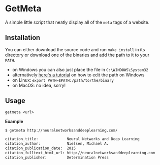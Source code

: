 # GetMeta

A simple little script that neatly display all of the `meta` tags of a website.

## Installation

You can either download the source code and run `make install` in its directory or
download one of the binaries and add the path to it to your `PATH`.

- on Windows you can also just place the file in `C:\WINDOWS\System32`
- alternatively [here's a tutorial][tutorial] on how to edit the path on Windows
- on Linux: `export PATH=$PATH:/path/to/the/binary`
- on MacOS: no idea, sorry!

## Usage

`getmeta <url>`

**Example**

```bash
$ getmeta http://neuralnetworksanddeeplearning.com/

citation_title:             Neural Networks and Deep Learning
citation_author:            Nielsen, Michael A.
citation_publication_date:  2015
citation_fulltext_html_url: http://neuralnetworksanddeeplearning.com
citation_publisher:         Determination Press
```

[tutorial]: https://www.youtube.com/watch?v=gb9e3m98avk

